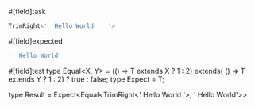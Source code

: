#[field]task
```ts
TrimRight<'  Hello World    '>
```

#[field]expected
```ts
'  Hello World'
```

#[field]test
type Equal<X, Y> = (<T>() => T extends X ? 1 : 2) extends(
    <T>() => T extends Y ? 1 : 2) ? true : false;
type Expect<T extends true> = T;

type Result = Expect<Equal<TrimRight<'  Hello World    '>, '  Hello World'>>
